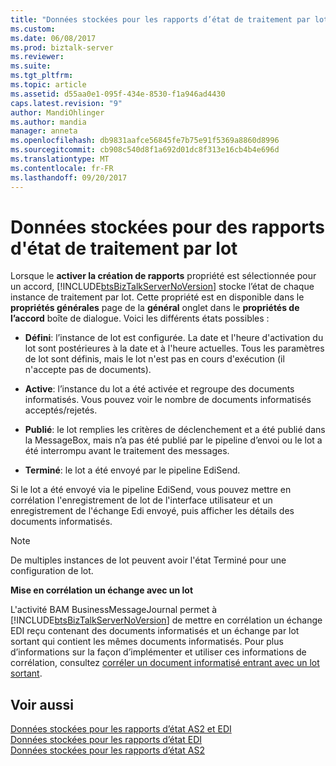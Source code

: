 ```yaml
---
title: "Données stockées pour les rapports d’état de traitement par lots | Documents Microsoft"
ms.custom: 
ms.date: 06/08/2017
ms.prod: biztalk-server
ms.reviewer: 
ms.suite: 
ms.tgt_pltfrm: 
ms.topic: article
ms.assetid: d55aa0e1-095f-434e-8530-f1a946ad4430
caps.latest.revision: "9"
author: MandiOhlinger
ms.author: mandia
manager: anneta
ms.openlocfilehash: db9831aafce56845fe7b75e91f5369a8860d8996
ms.sourcegitcommit: cb908c540d8f1a692d01dc8f313e16cb4b4e696d
ms.translationtype: MT
ms.contentlocale: fr-FR
ms.lasthandoff: 09/20/2017
---
```

# <a name="data-stored-for-batching-status-reports"></a>Données stockées pour des rapports d'état de traitement par lot
Lorsque le **activer la création de rapports** propriété est sélectionnée pour un accord, [!INCLUDE[btsBizTalkServerNoVersion](../includes/btsbiztalkservernoversion-md.md)] stocke l’état de chaque instance de traitement par lot. Cette propriété est en disponible dans le **propriétés générales** page de la **général** onglet dans le **propriétés de l’accord** boîte de dialogue. Voici les différents états possibles :  
  
-   **Défini**: l’instance de lot est configurée. La date et l'heure d'activation du lot sont postérieures à la date et à l'heure actuelles. Tous les paramètres de lot sont définis, mais le lot n'est pas en cours d'exécution (il n'accepte pas de documents).  
  
-   **Active**: l’instance du lot a été activée et regroupe des documents informatisés. Vous pouvez voir le nombre de documents informatisés acceptés/rejetés.  
  
-   **Publié**: le lot remplies les critères de déclenchement et a été publié dans la MessageBox, mais n’a pas été publié par le pipeline d’envoi ou le lot a été interrompu avant le traitement des messages.  
  
-   **Terminé**: le lot a été envoyé par le pipeline EdiSend.  
  
 Si le lot a été envoyé via le pipeline EdiSend, vous pouvez mettre en corrélation l'enregistrement de lot de l'interface utilisateur et un enregistrement de l'échange Edi envoyé, puis afficher les détails des documents informatisés.  
  
> [!NOTE]
>  De multiples instances de lot peuvent avoir l'état Terminé pour une configuration de lot.  
  
 **Mise en corrélation un échange avec un lot**  
  
 L'activité BAM BusinessMessageJournal permet à [!INCLUDE[btsBizTalkServerNoVersion](../includes/btsbiztalkservernoversion-md.md)] de mettre en corrélation un échange EDI reçu contenant des documents informatisés et un échange par lot sortant qui contient les mêmes documents informatisés. Pour plus d’informations sur la façon d’implémenter et utiliser ces informations de corrélation, consultez [corréler un document informatisé entrant avec un lot sortant](../core/correlating-an-incoming-transaction-set-with-an-outgoing-batch.md).  
  
## <a name="see-also"></a>Voir aussi  
 [Données stockées pour les rapports d’état AS2 et EDI](../core/data-stored-for-edi-and-as2-status-reports.md)   
 [Données stockées pour les rapports d’état EDI](../core/data-stored-for-edi-status-reports.md)   
 [Données stockées pour les rapports d’état AS2](../core/data-stored-for-as2-status-reports.md)